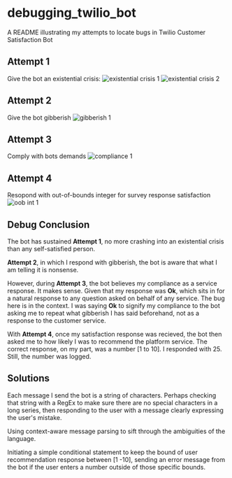 # debugging_twilio_bot
A README illustrating my attempts to locate bugs in Twilio Customer Satisfaction Bot

## Attempt 1
Give the bot an existential crisis:
![existential crisis 1](botdebug/debug1.PNG)
![existential crisis 2](botdebug/debug2.PNG)

## Attempt 2
Give the bot gibberish
![gibberish 1](/botdebug/debug3.PNG)

## Attempt 3
Comply with bots demands
![compliance 1](/botdebug/debug4.PNG)

## Attempt 4
Resopond with out-of-bounds integer for survey response satisfaction
![oob int 1](/botdebug/debug5.PNG)

## Debug Conclusion
The bot has sustained **Attempt 1**, no more crashing into an existential crisis than any self-satisfied person.

**Attempt 2**, in which I respond with gibberish, the bot is aware that what I am telling it is nonsense.

However, during **Attempt 3**, the bot believes my compliance as a service response. It makes sense. Given that my response was __Ok__, which sits in for a natural response to any question asked on behalf of any service. The bug here is in the context. I was saying __Ok__ to signify my compliance to the bot asking me to repeat what gibberish I has said beforehand, not as a response to the customer service.

With **Attempt 4**, once my satisfaction response was recieved, the bot then asked me to how likely I was to recommend the platform service. The correct response, on my part, was a number [1 to 10]. I responded with 25. Still, the number was logged.

## Solutions
Each message I send the bot is a string of characters. Perhaps checking that string with a RegEx to make sure there are no special characters in a long series, then responding to the user with a message clearly expressing the user's mistake.

Using context-aware message parsing to sift through the ambiguities of the language.

Initiating a simple conditional statement to keep the bound of user recommendation response between [1 -10], sending an error message from the bot if the user enters a number outside of those specific bounds.
